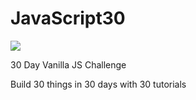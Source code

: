 # JavaScript30

![](https://javascript30.com/images/JS3-social-share.png)

30 Day Vanilla JS Challenge

Build 30 things in 30 days with 30 tutorials
